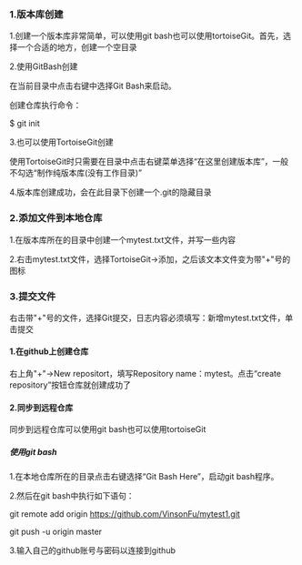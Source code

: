 ### 1.版本库创建

1.创建一个版本库非常简单，可以使用git bash也可以使用tortoiseGit。首先，选择一个合适的地方，创建一个空目录

2.使用GitBash创建

在当前目录中点击右键中选择Git Bash来启动。

创建仓库执行命令：

$ git init

3.也可以使用TortoiseGit创建

使用TortoiseGit时只需要在目录中点击右键菜单选择“在这里创建版本库”，一般不勾选“制作纯版本库(没有工作目录)”

4.版本库创建成功，会在此目录下创建一个.git的隐藏目录

### 2.添加文件到本地仓库

1.在版本库所在的目录中创建一个mytest.txt文件，并写一些内容

2.右击mytest.txt文件，选择TortoiseGit->添加，之后该文本文件变为带"+"号的图标

### 3.提交文件

右击带"+"号的文件，选择Git提交，日志内容必须填写：新增mytest.txt文件，单击提交

#### 1.在github上创建仓库

右上角"+"->New repositort，填写Repository name：mytest。点击“create repository”按钮仓库就创建成功了

#### 2.同步到远程仓库

同步到远程仓库可以使用git bash也可以使用tortoiseGit

##### 使用git bash

1.在本地仓库所在的目录点击右键选择“Git Bash Here”，启动git bash程序。

2.然后在git bash中执行如下语句：

git remote add origin https://github.com/VinsonFu/mytest1.git

git push -u origin master

3.输入自己的github账号与密码以连接到github

